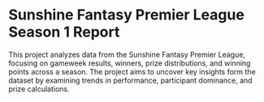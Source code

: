 # Sunshine Fantasy Premier League Season 1 Report
This project analyzes data from the Sunshine Fantasy Premier League, focusing on gameweek results, winners, prize distributions, and winning points across a season. The project aims to uncover key insights form the dataset by examining trends in performance, participant dominance, and prize calculations.
